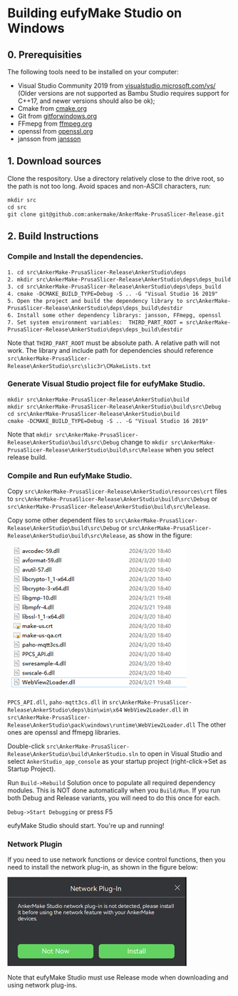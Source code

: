 # Building eufyMake Studio on Windows


## 0. Prerequisities

The following tools need to be installed on your computer:
- Visual Studio Community 2019 from [visualstudio.microsoft.com/vs/](https://visualstudio.microsoft.com/zh-hans/vs/) (Older versions are not supported as Bambu Studio requires support for C++17, and newer versions should also be ok);
- Cmake from [cmake.org](https://cmake.org/download/)
- Git from [gitforwindows.org](https://gitforwindows.org/)
- FFmepg from [ffmpeg.org](https://ffmpeg.org/)
- openssl from [openssl.org](https://www.openssl.org/)
- jansson from [jansson](https://jansson.readthedocs.io/en/2.13/index.html)


## 1. Download sources

Clone the respository. Use a directory relatively close to the drive root, so the path is not too long. Avoid spaces and non-ASCII characters, run:
```
mkdir src
cd src
git clone git@github.com:ankermake/AnkerMake-PrusaSlicer-Release.git
```


## 2. Build Instructions

### Compile and Install the dependencies.

	1. cd src\AnkerMake-PrusaSlicer-Release\AnkerStudio\deps
	2. mkdir src\AnkerMake-PrusaSlicer-Release\AnkerStudio\deps\deps_build
	3. cd src\AnkerMake-PrusaSlicer-Release\AnkerStudio\deps\deps_build
	4. cmake -DCMAKE_BUILD_TYPE=Debug -S .. -G "Visual Studio 16 2019"
	5. Open the project and build the dependency library to src\AnkerMake-PrusaSlicer-Release\AnkerStudio\deps\deps_build\destdir
	6. Install some other dependency librarys: jansson, FFmepg, openssl
	7. Set system environment variables:  THIRD_PART_ROOT = src\AnkerMake-PrusaSlicer-Release\AnkerStudio\deps\deps_build\destdir

Note that `THIRD_PART_ROOT` must be absolute path. A relative path will not work.
The library and include path for dependencies should reference `src\AnkerMake-PrusaSlicer-Release\AnkerStudio\src\slic3r\CMakeLists.txt`

### Generate Visual Studio project file for eufyMake Studio.

```
mkdir src\AnkerMake-PrusaSlicer-Release\AnkerStudio\build
mkdir src\AnkerMake-PrusaSlicer-Release\AnkerStudio\build\src\Debug
cd src\AnkerMake-PrusaSlicer-Release\AnkerStudio\build
cmake -DCMAKE_BUILD_TYPE=Debug -S .. -G "Visual Studio 16 2019"
```
Note that `mkdir src\AnkerMake-PrusaSlicer-Release\AnkerStudio\build\src\Debug` change to `mkdir src\AnkerMake-PrusaSlicer-Release\AnkerStudio\build\src\Release` when you select release build.

### Compile and Run eufyMake Studio.

Copy `src\AnkerMake-PrusaSlicer-Release\AnkerStudio\resources\crt` files to `src\AnkerMake-PrusaSlicer-Release\AnkerStudio\build\src\Debug` or `src\AnkerMake-PrusaSlicer-Release\AnkerStudio\build\src\Release`.

Copy some other dependent files to `src\AnkerMake-PrusaSlicer-Release\AnkerStudio\build\src\Debug` or `src\AnkerMake-PrusaSlicer-Release\AnkerStudio\build\src\Release`, as show in the figure: 

![image](Image/windows_debug_dir.png)

`PPCS_API.dll`, `paho-mqtt3cs.dll` in `src\AnkerMake-PrusaSlicer-Release\AnkerStudio\deps\bin\win\x64`
`WebView2Loader.dll` in `src\AnkerMake-PrusaSlicer-Release\AnkerStudio\pack\windows\runtime\WebView2Loader.dll`
The other ones are openssl and ffmepg libraries.

Double-click `src\AnkerMake-PrusaSlicer-Release\AnkerStudio\build\AnkerStudio.sln` to open in Visual Studio and select `AnkerStudio_app_console` as your startup project (right-click->Set as Startup Project).

Run `Build->Rebuild` Solution once to populate all required dependency modules. This is NOT done automatically when you `Build/Run`. If you run both Debug and Release variants, you will need to do this once for each.

`Debug->Start Debugging` or press F5

eufyMake Studio should start. You're up and running!

### Network Plugin
If you need to use network functions or device control functions, then you need to install the network plug-in, as shown in the figure below:

![Alt text](Image/install_network_plugin.png)

Note that eufyMake Studio must use Release mode when downloading and using network plug-ins.





